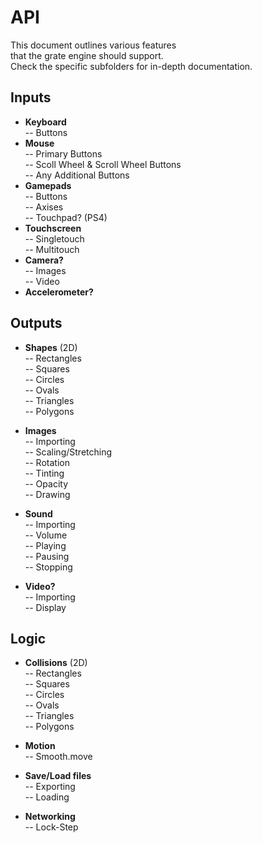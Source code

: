 # API
This document outlines various features  
that the grate engine should support.  
Check the specific subfolders for in-depth documentation.

## Inputs
* **Keyboard**  
	-- Buttons  
* **Mouse**  
	-- Primary Buttons  
	-- Scoll Wheel & Scroll Wheel Buttons  
	-- Any Additional Buttons  
* **Gamepads**  
	-- Buttons  
	-- Axises  
	-- Touchpad? (PS4)  
* **Touchscreen**  
	-- Singletouch  
	-- Multitouch  
* **Camera?**  
	-- Images  
	-- Video  
* **Accelerometer?**  
	
## Outputs
* **Shapes** (2D)  
	-- Rectangles  
	-- Squares  
	-- Circles  
	-- Ovals  
	-- Triangles  
	-- Polygons  

* **Images**  
	-- Importing  
	-- Scaling/Stretching  
	-- Rotation  
	-- Tinting  
	-- Opacity  
	-- Drawing  

* **Sound**  
	-- Importing  
	-- Volume  
	-- Playing  
	-- Pausing  
	-- Stopping  
	
* **Video?**  
	-- Importing  
	-- Display  
		
	
## Logic
* **Collisions** (2D)  
	-- Rectangles  
	-- Squares  
	-- Circles  
	-- Ovals  
	-- Triangles  
	-- Polygons  

* **Motion**  
	-- Smooth.move  
		
* **Save/Load files**  
	-- Exporting  
	-- Loading  

* **Networking**  
	-- Lock-Step  




	
